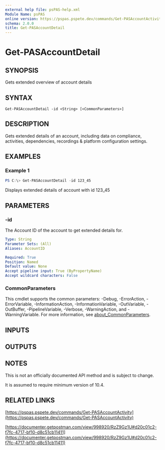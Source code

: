 ```yaml
---
external help file: psPAS-help.xml
Module Name: psPAS
online version: https://pspas.pspete.dev/commands/Get-PASAccountActivity
schema: 2.0.0
title: Get-PASAccountDetail
---
```


# Get-PASAccountDetail

## SYNOPSIS

Gets extended overview of account details

## SYNTAX

```
Get-PASAccountDetail -id <String> [<CommonParameters>]
```

## DESCRIPTION
Gets extended details of an account, including data on compliance, activities, dependencies, recordings & platform configuration settings.

## EXAMPLES

### Example 1
```powershell
PS C:\> Get-PASAccountDetail -id 123_45
```

Displays extended details of account with id 123_45

## PARAMETERS

### -id
The Account ID of the account to get extended details for.

```yaml
Type: String
Parameter Sets: (All)
Aliases: AccountID

Required: True
Position: Named
Default value: None
Accept pipeline input: True (ByPropertyName)
Accept wildcard characters: False
```

### CommonParameters
This cmdlet supports the common parameters: -Debug, -ErrorAction, -ErrorVariable, -InformationAction, -InformationVariable, -OutVariable, -OutBuffer, -PipelineVariable, -Verbose, -WarningAction, and -WarningVariable. For more information, see [about_CommonParameters](http://go.microsoft.com/fwlink/?LinkID=113216).

## INPUTS

## OUTPUTS

## NOTES
This is not an officially documented API method and is subject to change.

It is assumed to require minimum version of 10.4.

## RELATED LINKS
[https://pspas.pspete.dev/commands/Get-PASAccountActivity](https://pspas.pspete.dev/commands/Get-PASAccountActivity)

[https://documenter.getpostman.com/view/998920/RzZ9Gz1U#d20c01c2-f7fc-4717-bf10-d8c51cb11411](https://documenter.getpostman.com/view/998920/RzZ9Gz1U#d20c01c2-f7fc-4717-bf10-d8c51cb11411)